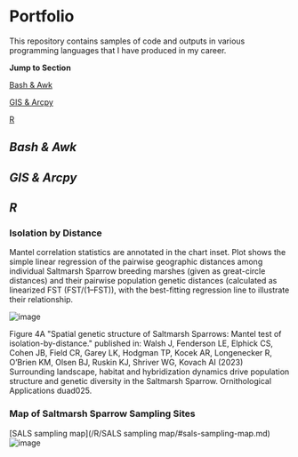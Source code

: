 # Portfolio
This repository contains samples of code and outputs in various programming languages that I have produced in my career.

**Jump to Section**

[Bash & Awk](#bash--awk)

[GIS & Arcpy](#gis--arcpy)

[R](#r)

## *Bash & Awk*

## *GIS & Arcpy*

## *R*
### Isolation by Distance

Mantel correlation statistics are annotated in the chart inset. Plot shows the simple linear regression of the pairwise geographic distances among individual Saltmarsh Sparrow breeding marshes (given as great-circle distances) and their pairwise population genetic distances (calculated as linearized FST (FST/(1–FST)), with the best-fitting regression line to illustrate their relationship. 

![image](https://github.com/LEFenderson/Portfolio/assets/49617364/959d5477-8bda-44c1-a7b2-d2bb81377b1a)

Figure 4A "Spatial genetic structure of Saltmarsh Sparrows: Mantel test of isolation-by-distance." published in: Walsh J, Fenderson LE, Elphick CS, Cohen JB, Field CR, Garey LK, Hodgman TP, Kocek
AR, Longenecker R, O’Brien KM, Olsen BJ, Ruskin KJ, Shriver WG, Kovach AI (2023) Surrounding
landscape, habitat and hybridization dynamics drive population structure and genetic diversity in
the Saltmarsh Sparrow. Ornithological Applications duad025.

### Map of Saltmarsh Sparrow Sampling Sites
[SALS sampling map](/R/SALS sampling map/#sals-sampling-map.md)
![image](https://github.com/LEFenderson/Portfolio/assets/49617364/483e6b66-7940-4af1-be5a-c2bc5568f141)
